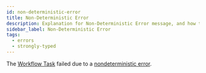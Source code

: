```yaml
---
id: non-deterministic-error
title: Non-Deterministic Error
description: Explanation for Non-Deterministic Error message, and how to fix it.
sidebar_label: Non-Deterministic Error
tags:
  - errors
  - strongly-typed
---
```


The [Workflow Task](/concepts/what-is-a-workflow-task) failed due to a [nondeterministic error](/workflows/#code-changes-can-cause-non-deterministic-behavior).

<!-- TODO: info -->
